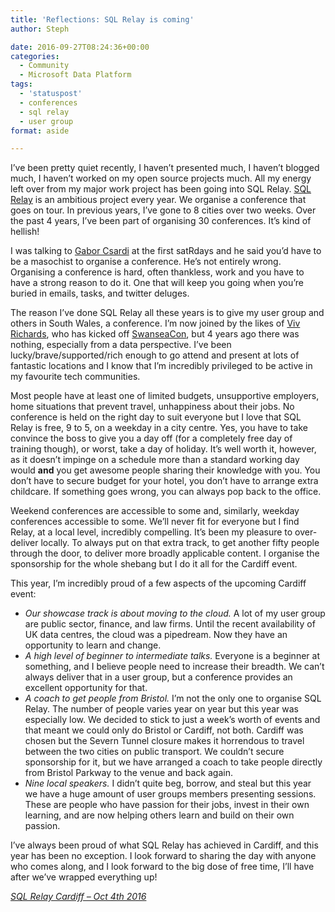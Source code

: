 ```yaml
---
title: 'Reflections: SQL Relay is coming'
author: Steph

date: 2016-09-27T08:24:36+00:00
categories:
  - Community
  - Microsoft Data Platform
tags:
  - 'statuspost'
  - conferences
  - sql relay
  - user group
format: aside

---
```

I&#8217;ve been pretty quiet recently, I haven&#8217;t presented much, I haven&#8217;t blogged much, I haven&#8217;t worked on my open source projects much. All my energy left over from my major work project has been going into SQL Relay. [SQL Relay][1] is an ambitious project every year. We organise a conference that goes on tour. In previous years, I&#8217;ve gone to 8 cities over two weeks. Over the past 4 years, I&#8217;ve been part of organising 30 conferences. It&#8217;s kind of hellish!

I was talking to [Gabor Csardi][2] at the first satRdays and he said you&#8217;d have to be a masochist to organise a conference. He&#8217;s not entirely wrong. Organising a conference is hard, often thankless, work and you have to have a strong reason to do it. One that will keep you going when you&#8217;re buried in emails, tasks, and twitter deluges.

The reason I&#8217;ve done SQL Relay all these years is to give my user group and others in South Wales, a conference. I&#8217;m now joined by the likes of [Viv Richards][3], who has kicked off [SwanseaCon][4], but 4 years ago there was nothing, especially from a data perspective. I&#8217;ve been lucky/brave/supported/rich enough to go attend and present at lots of fantastic locations and I know that I&#8217;m incredibly privileged to be active in my favourite tech communities.

Most people have at least one of limited budgets, unsupportive employers, home situations that prevent travel, unhappiness about their jobs. No conference is held on the right day to suit everyone but I love that SQL Relay is free, 9 to 5, on a weekday in a city centre. Yes, you have to take convince the boss to give you a day off (for a completely free day of training though), or worst, take a day of holiday. It&#8217;s well worth it, however, as it doesn&#8217;t impinge on a schedule more than a standard working day would **and** you get awesome people sharing their knowledge with you. You don&#8217;t have to secure budget for your hotel, you don&#8217;t have to arrange extra childcare. If something goes wrong, you can always pop back to the office.

Weekend conferences are accessible to some and, similarly, weekday conferences accessible to some. We&#8217;ll never fit for everyone but I find Relay, at a local level, incredibly compelling. It&#8217;s been my pleasure to over-deliver locally. To always put on that extra track, to get another fifty people through the door, to deliver more broadly applicable content. I organise the sponsorship for the whole shebang but I do it all for the Cardiff event.

This year, I&#8217;m incredibly proud of a few aspects of the upcoming Cardiff event:

  * _Our showcase track is about moving to the cloud._ A lot of my user group are public sector, finance, and law firms. Until the recent availability of UK data centres, the cloud was a pipedream. Now they have an opportunity to learn and change.
  * _A high level of beginner to intermediate talks._ Everyone is a beginner at something, and I believe people need to increase their breadth. We can&#8217;t always deliver that in a user group, but a conference provides an excellent opportunity for that.
  * _A coach to get people from Bristol._ I&#8217;m not the only one to organise SQL Relay. The number of people varies year on year but this year was especially low. We decided to stick to just a week&#8217;s worth of events and that meant we could only do Bristol or Cardiff, not both. Cardiff was chosen but the Severn Tunnel closure makes it horrendous to travel between the two cities on public transport. We couldn&#8217;t secure sponsorship for it, but we have arranged a coach to take people directly from Bristol Parkway to the venue and back again.
  * _Nine local speakers._ I didn&#8217;t quite beg, borrow, and steal but this year we have a huge amount of user groups members presenting sessions. These are people who have passion for their jobs, invest in their own learning, and are now helping others learn and build on their own passion.

I&#8217;ve always been proud of what SQL Relay has achieved in Cardiff, and this year has been no exception. I look forward to sharing the day with anyone who comes along, and I look forward to the big dose of free time, I&#8217;ll have after we&#8217;ve wrapped everything up!

_[SQL Relay Cardiff &#8211; Oct 4th 2016][5]_

 [1]: http://sqlrelay.co.uk
 [2]: https://twitter.com/GaborCsardi
 [3]: https://twitter.com/11vlr
 [4]: http://swanseacon.co.uk/
 [5]: https://app.attendee.events/SQLRelay2016Cardiff/E/